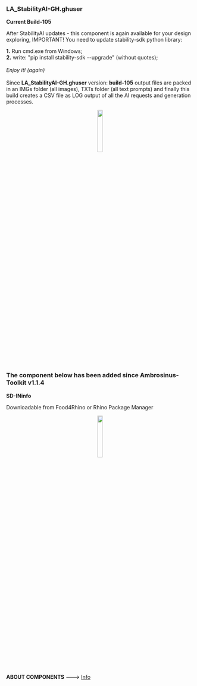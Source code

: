 ### LA_StabilityAI-GH.ghuser

**Current Build-105**

After StabilityAI updates - this component is again available for your design exploring, IMPORTANT! You need to update stability-sdk python library:

**1.** Run cmd.exe from Windows;
<br>
**2.** write: "pip install stability-sdk --upgrade" (without quotes);
<br>
<br>
_Enjoy it! (again)_
<br>
<br>
Since **LA_StabilityAI-GH.ghuser** version: **build-105** output files are packed in an IMGs folder (all images), TXTs folder (all text prompts) and finally this build creates a CSV file as LOG output of all the AI requests and generation processes.

<div align="center">
<img src="https://ambrosinus.altervista.org/blog/wp-content/uploads/2022/11/LA_StabilityAI-GH_comp_03.png" width="17%" height="17%">
</div>
<br>

### The component below has been added since Ambrosinus-Toolkit v1.1.4

**SD-INinfo**

Downloadable from Food4Rhino or Rhino Package Manager

<div align="center">
<img src="https://ambrosinus.altervista.org/blog/wp-content/uploads/2022/11/SD-INinfo_comps_01.png" width="17%" height="17%">
</div>
<br>

**ABOUT COMPONENTS**  ---> [Info](https://bit.ly/StabilityAI-insideGrasshopper)
